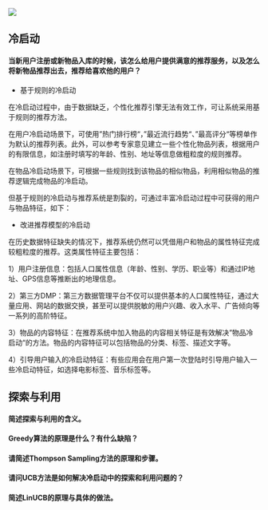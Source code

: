 ![](https://tva1.sinaimg.cn/large/008eGmZEly1gnsoogubu1j31c40qomyj.jpg)
## 冷启动

#### 当新用户注册或新物品入库的时候，该怎么给用户提供满意的推荐服务，以及怎么将新物品推荐出去，推荐给喜欢他的用户？

- 基于规则的冷启动

在冷启动过程中，由于数据缺乏，个性化推荐引擎无法有效工作，可让系统采用基于规则的推荐方法。

在用户冷启动场景下，可使用”热门排行榜“，”最近流行趋势“、”最高评分“等榜单作为默认的推荐列表。此外，可以参考专家意见建立一些个性化物品列表，根据用户的有限信息，如注册时填写的年龄、性别、地址等信息做粗粒度的规则推荐。

在物品冷启动场景下，可根据一些规则找到该物品的相似物品，利用相似物品的推荐逻辑完成物品的冷启动。

但基于规则的冷启动与推荐系统是割裂的，可通过丰富冷启动过程中可获得的用户与物品特征，如下：

- 改进推荐模型的冷启动

在历史数据特征缺失的情况下，推荐系统仍然可以凭借用户和物品的属性特征完成较粗粒度的推荐。这类属性特征主要包括：

1）用户注册信息：包括人口属性信息（年龄、性别、学历、职业等）和通过IP地址、GPS信息等推断出的地理信息。

2）第三方DMP：第三方数据管理平台不仅可以提供基本的人口属性特征，通过大量应用、网站的数据交换，甚至可以提供脱敏的用户兴趣、收入水平、广告倾向等一系列的高阶特征。

3）物品的内容特征：在推荐系统中加入物品的内容相关特征是有效解决”物品冷启动“的方法。物品的内容特征可以包括物品的分类、标签、描述文字等。

4）引导用户输入的冷启动特征：有些应用会在用户第一次登陆时引导用户输入一些冷启动特征，如选择电影标签、音乐标签等。

## 探索与利用


#### 简述探索与利用的含义。

#### Greedy算法的原理是什么？有什么缺陷？

#### 请简述Thompson Sampling方法的原理和步骤。

#### 请问UCB方法是如何解决冷启动中的探索和利用问题的？

#### 简述LinUCB的原理与具体的做法。

